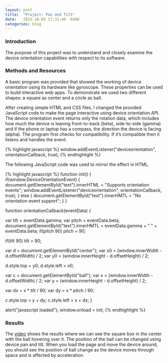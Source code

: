 ```yaml
---
layout: post
title:  "Project: Pan and Tilt"
date:   2015-10-05 17:31:46 -0400
categories: blog
---
```


### Introduction
The purpose of this project was to understand and closely examine the device orientation capabilities with respect to its software.

### Methods and Resources
A basic program was provided that showed the working of device orientation using its hardware like gyroscope. 
These properties can be used to build interactive web apps. To demonstrate we used two different shapes: a 
square as center and a circle as ball.


After creating simple HTML and CSS files, I changed the provided JavaScript code to make the page interactive using device orientation API. The device orientation event returns only the rotation data, which includes how much the device is leaning front-to-back (beta), side-to-side (gamma) and if the phone or laptop has a compass, the direction the device is facing (alpha). The program first checks for compatibility. If it’s compatible then it listens and handles the event.

{% highlight javascript %}
window.addEventListener("deviceorientation", orientationCallback, true);
{% endhighlight %}

The following JavaScript code was used to mirror the effect in HTML.

{% highlight javascript %}
function init() {
  if(window.DeviceOrientationEvent) {
    document.getElementById("text").innerHTML = "Supports orientation events";
    window.addEventListener("deviceorientation", orientationCallback, true);
  } else {
    document.getElementById("text").innerHMTL = "No orientation event support";
  }
}

function orientationCallback(eventData) {
  
  var tilt = eventData.gamma;
  var pitch = eventData.beta;
  document.getElementById("text").innerHMTL = eventData.gamma + " " + eventData.beta;
  if(pitch  90)
    pitch = 90;

  if(tilt  90)
    tilt = 90;

  var d = document.getElementById("center");
  var x0 = (window.innerWidth - d.offsetWidth) / 2;
  var y0 = (window.innerHeight - d.offsetHeight) / 2;

  d.style.top = y0;
  d.style.left = x0;

  var c = document.getElementById("ball");
  var x = (window.innerWidth - d.offsetWidth) / 2;
  var y = (window.innerHeight - d.offsetHeight) / 2;

  var dx = x * tilt / 90;
  var dy = x * pitch / 90;

  c.style.top = y + dy;
  c.style.left = x + dx;
}



alert("javascript loaded");
window.onload = init;
{% endhighlight %}

### Results
The [video](https://youtu.be/sNqzuCuD5yg) shows the results where we can see the square box in the center with the ball hovering over it. The position of the ball can be changed using device pan and tilt. When you load the page and move the device around, you should see the position of ball change as the device moves through space and is affected by acceleration.